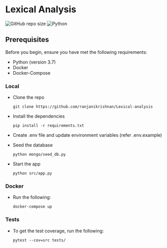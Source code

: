 # Lexical Analysis

![GitHub repo size](https://img.shields.io/github/repo-size/ranjanikrishnan/Lexical-analysis)
![Python](https://img.shields.io/badge/python-v3.7-blue)


## Prerequisites

Before you begin, ensure you have met the following requirements:

* Python (version 3.7)
* Docker
* Docker-Compose 

### Local
- Clone the repo
    ```
    git clone https://github.com/ranjanikrishnan/Lexical-analysis
    ```
- Install the dependencies
    ```
    pip install -r requirements.txt
    ```
- Create .env file and update environment variables (refer .env.example)

- Seed the database

    ```
    python mongo/seed_db.py 
    ```
- Start the app
    ```
    python src/app.py
    ```

### Docker

- Run the following:

    ```
    docker-compose up
    ```

### Tests

- To get the test coverage, run the following:

    ```
    pytest --cov=src tests/
    ```
